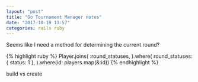 ```yaml
---
layout: "post"
title: "Go Tournament Manager notes"
date: "2017-10-19 13:57"
categories: rails ruby
---
```


Seems like I need a method for determining the current round?

{% highlight ruby %}
Player.joins(
    :round_statuses,
  ).where(
    round_statuses: { status: 1 },
  ).where(id: players.map(&:id))
{% endhighlight %}


build vs create
